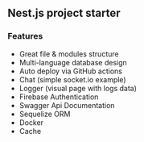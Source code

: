 ## Nest.js project starter

### Features

- Great file & modules structure
- Multi-language database design
- Auto deploy via GitHub actions
- Chat (simple socket.io example)
- Logger (visual page with logs data)
- Firebase Authentication
- Swagger Api Documentation
- Sequelize ORM
- Docker
- Cache
